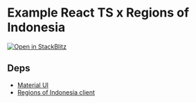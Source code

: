 # Example React TS x Regions of Indonesia

[![Open in StackBlitz](https://developer.stackblitz.com/img/open_in_stackblitz.svg)](https://stackblitz.com/github/regions-of-indonesia/example-react-ts?title=React%20TS%20-%20Regions%20of%20Indonesia&terminal=dev)

## Deps

- [Material UI](https://mui.com)
- [Regions of Indonesia client](https://github.com/regions-of-indonesia/client)
